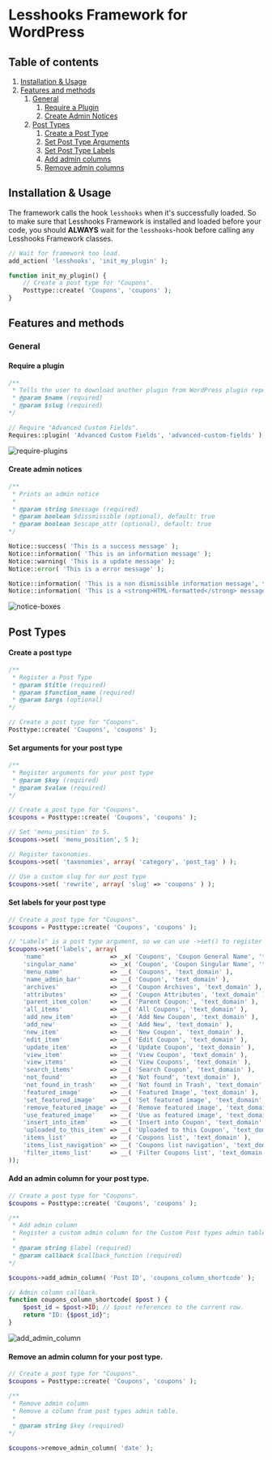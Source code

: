 # Lesshooks Framework for WordPress

## Table of contents
1. [Installation & Usage](#installation--usage)
2. [Features and methods](#features-and-methods)
	1. [General](#general)
		1. [Require a Plugin](#require-a-plugin)
		2. [Create Admin Notices](#create-admin-notices)
	2. [Post Types](#post-types)
		1. [Create a Post Type](#create-a-post-type)
		2. [Set Post Type Arguments](#set-arguments-for-your-post-type)
		3. [Set Post Type Labels](#set-labels-for-your-post-type)
		4. [Add admin columns](#add-an-admin-column-for-your-post-type)
		5. [Remove admin columns](#remove-an-admin-column-for-your-post-type)

## Installation & Usage
The framework calls the hook ```lesshooks``` when it's successfully loaded. So to make sure that Lesshooks Framework is installed and loaded before your code, you should **ALWAYS** wait for the ```lesshooks```-hook before calling any Lesshooks Framework classes.

```php 
// Wait for framework too load.
add_action( 'lesshooks', 'init_my_plugin' );

function init_my_plugin() {
	// Create a post type for "Coupons".
	Posttype::create( 'Coupons', 'coupons' );
}
```


## Features and methods
 
### General

#### Require a plugin
```php
/** 
 * Tells the user to download another plugin from WordPress plugin repository.
 * @param $name (required)
 * @param $slug (required)
*/

// Require "Advanced Custom Fields".
Requires::plugin( 'Advanced Custom Fields', 'advanced-custom-fields' );
```

![require-plugins](https://cloud.githubusercontent.com/assets/2277443/21863989/ea0b9178-d83f-11e6-9274-52a387b44cc6.png)

#### Create admin notices
```php
/**
 * Prints an admin notice
 *
 * @param string $message (required)
 * @param boolean $dissmissible (optional), default: true
 * @param boolean $escape_attr (optional), default: true
*/

Notice::success( 'This is a success message' );
Notice::information( 'This is an information message' );
Notice::warning( 'This is a update message' );
Notice::error( 'This is a error message' );

Notice::information( 'This is a non dismissible information message', false );
Notice::information( 'This is a <strong>HTML-formatted</strong> message', true, false );
```

![notice-boxes](https://cloud.githubusercontent.com/assets/2277443/21863937/b5f3e7aa-d83f-11e6-8bc6-6c88462118aa.png)


## Post Types
 
#### Create a post type
 
```php 
/** 
 * Register a Post Type
 * @param $title (required)
 * @param $function_name (required)
 * @param $args (optional)
*/

// Create a post type for "Coupons".
Posttype::create( 'Coupons', 'coupons' );
```
 
#### Set arguments for your post type
 
```php
/**
 * Register arguments for your post type
 * @param $key (required)
 * @param $value (required)
*/

// Create a post type for "Coupons".
$coupons = Posttype::create( 'Coupons', 'coupons' );

// Set 'menu_position' to 5.
$coupons->set( 'menu_position', 5 );

// Register taxonomies.
$coupons->set( 'taxonomies', array( 'category', 'post_tag' ) );

// Use a custom slug for our post type
$coupons->set( 'rewrite', array( 'slug' => 'coupons' ) );
```

#### Set labels for your post type
 
```php 
// Create a post type for "Coupons".
$coupons = Posttype::create( 'Coupons', 'coupons' );

// "Labels" is a post type argument, so we can use ->set() to register labels.
$coupons->set('labels', array(
	'name'                  => _x( 'Coupons', 'Coupon General Name', 'text_domain' ),
	'singular_name'         => _x( 'Coupon', 'Coupon Singular Name', 'text_domain' ),
	'menu_name'             => __( 'Coupons', 'text_domain' ),
	'name_admin_bar'        => __( 'Coupon', 'text_domain' ),
	'archives'              => __( 'Coupon Archives', 'text_domain' ),
	'attributes'            => __( 'Coupon Attributes', 'text_domain' ),
	'parent_item_colon'     => __( 'Parent Coupon:', 'text_domain' ),
	'all_items'             => __( 'All Coupons', 'text_domain' ),
	'add_new_item'          => __( 'Add New Coupon', 'text_domain' ),
	'add_new'               => __( 'Add New', 'text_domain' ),
	'new_item'              => __( 'New Coupon', 'text_domain' ),
	'edit_item'             => __( 'Edit Coupon', 'text_domain' ),
	'update_item'           => __( 'Update Coupon', 'text_domain' ),
	'view_item'             => __( 'View Coupon', 'text_domain' ),
	'view_items'            => __( 'View Coupons', 'text_domain' ),
	'search_items'          => __( 'Search Coupon', 'text_domain' ),
	'not_found'             => __( 'Not found', 'text_domain' ),
	'not_found_in_trash'    => __( 'Not found in Trash', 'text_domain' ),
	'featured_image'        => __( 'Featured Image', 'text_domain' ),
	'set_featured_image'    => __( 'Set featured image', 'text_domain' ),
	'remove_featured_image' => __( 'Remove featured image', 'text_domain' ),
	'use_featured_image'    => __( 'Use as featured image', 'text_domain' ),
	'insert_into_item'      => __( 'Insert into Coupon', 'text_domain' ),
	'uploaded_to_this_item' => __( 'Uploaded to this Coupon', 'text_domain' ),
	'items_list'            => __( 'Coupons list', 'text_domain' ),
	'items_list_navigation' => __( 'Coupons list navigation', 'text_domain' ),
	'filter_items_list'     => __( 'Filter Coupons list', 'text_domain' ),
));
```

#### Add an admin column for your post type. 
 
```php
// Create a post type for "Coupons".
$coupons = Posttype::create( 'Coupons', 'coupons' );

/**
 * Add admin column
 * Register a custom admin column for the Custom Post types admin table.
 *
 * @param string $label (required)
 * @param callback $callback_function (required)
*/

$coupons->add_admin_column( 'Post ID', 'coupons_column_shortcode' );

// Admin column callback.
function coupons_column_shortcode( $post ) {
	$post_id = $post->ID; // $post references to the current row.
	return "ID: {$post_id}";
}
```

![add_admin_column](https://cloud.githubusercontent.com/assets/2277443/21963534/ef5693e4-db3c-11e6-93ba-c80ccff6abee.png)

#### Remove an admin column for your post type. 
 
```php 
// Create a post type for "Coupons".
$coupons = Posttype::create( 'Coupons', 'coupons' );

/**
 * Remove admin column
 * Remove a column from post types admin table.
 *
 * @param string $key (required)
*/

$coupons->remove_admin_column( 'date' );

```
